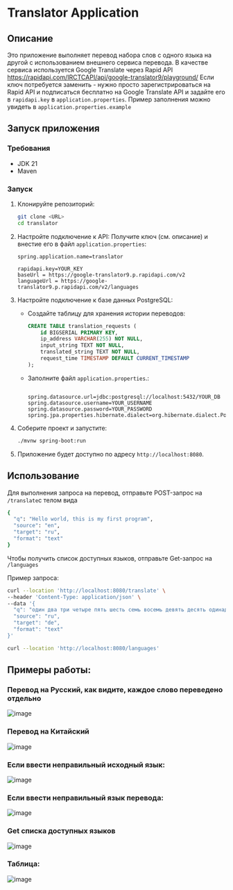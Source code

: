 # Translator Application

## Описание
Это приложение выполняет перевод набора слов с одного языка на другой с использованием внешнего сервиса перевода. В качестве сервиса используется Google Translate через Rapid API https://rapidapi.com/IRCTCAPI/api/google-translator9/playground/
Если ключ потребуется заменить - нужно просто зарегистрироваться на Rapid API и подписаться бесплатно на Google Translate API  и задайте его в `rapidapi.key` в `application.properties`. Пример заполнения можно увидеть в `application.properties.example`
## Запуск приложения

### Требования
- JDK 21
- Maven

### Запуск
1. Клонируйте репозиторий:
    ```sh
    git clone <URL>
    cd translator
    ```
2. Настройте подключение к API:
   Получите ключ (см. описание) и внестие его в файл `application.properties`:
    ```properties
    spring.application.name=translator
    
    rapidapi.key=YOUR_KEY
    baseUrl = https://google-translator9.p.rapidapi.com/v2
    languageUrl = https://google-translator9.p.rapidapi.com/v2/languages
    ```
4. Настройте подключение к базе данных PostgreSQL:
    - Создайте таблицу для хранения истории переводов:
        ```sql
        CREATE TABLE translation_requests (
            id BIGSERIAL PRIMARY KEY,
            ip_address VARCHAR(255) NOT NULL,
            input_string TEXT NOT NULL,
            translated_string TEXT NOT NULL,
            request_time TIMESTAMP DEFAULT CURRENT_TIMESTAMP
        );
        ```
    - Заполните файл `application.properties`.:
        ```properties
        
        spring.datasource.url=jdbc:postgresql://localhost:5432/YOUR_DB
        spring.datasource.username=YOUR_USERNAME
        spring.datasource.password=YOUR_PASSWORD
        spring.jpa.properties.hibernate.dialect=org.hibernate.dialect.PostgreSQLDialect
        ```

5. Соберите проект и запустите:
    ```sh
    ./mvnw spring-boot:run
    ```

6. Приложение будет доступно по адресу `http://localhost:8080`.
## Использование
Для выполнения запроса на перевод, отправьте POST-запрос на `/translate`с телом вида
```sh
{
  "q": "Hello world, this is my first program",
  "source": "en",
  "target": "ru",
  "format": "text"
}
```
Чтобы получить список доступных языков, отправьте Get-запрос на `/languages`

Пример запроса:
```sh
curl --location 'http://localhost:8080/translate' \
--header 'Content-Type: application/json' \
--data '{
  "q": "один два три четыре пять шесть семь восемь девять десять одинадцать двенадцать тринадцать четырнадцать пятнадцать шеснадцать семнадцать восемнадцать девятнадцать двадцать",
  "source": "ru",
  "target": "de",
  "format": "text"
}'
```
```sh
curl --location 'http://localhost:8080/languages'
```
## Примеры работы:
### Перевод на Русский, как видите, каждое слово переведено отдельно

![image](https://github.com/user-attachments/assets/0162836b-e4cf-4e9e-9e30-be782ebb4343)

### Перевод на Китайский

![image](https://github.com/user-attachments/assets/1863bfb7-887a-4000-9680-56bb4a798856)

### Если ввести неправильный исходный язык:

![image](https://github.com/user-attachments/assets/495ec2fc-9407-41db-95c9-76bb738d3c94)

###  Если ввести неправильный язык перевода:

![image](https://github.com/user-attachments/assets/2a7b3ce5-f0e5-40c9-a323-00b55ddde171)

### Get списка доступных языков
![image](https://github.com/user-attachments/assets/67f5535b-e73a-456f-a763-9f3b749cc125)


### Таблица:
![image](https://github.com/user-attachments/assets/dae03cd5-735a-466c-a1cd-9dcc50b50bee)






